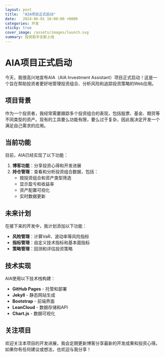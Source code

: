 ```yaml
---
layout: post
title:  "AIA项目正式启动"
date:   2024-06-01 10:00:00 +0800
categories: 开发
sticky: true
cover_image: /assets/images/launch.svg
summary: 投资助手全新上线
---
```


# AIA项目正式启动

今天，我很高兴地宣布AIA（AIA Investment Assistant）项目正式启动！这是一个旨在帮助投资者更好地管理投资组合、分析风险和追踪投资策略的Web应用。

## 项目背景

作为一个投资者，我经常需要跟踪多个投资组合的表现，包括股票、基金、期货等不同类型的资产。现有的工具要么功能有限，要么过于复杂，因此我决定开发一个满足自己需求的应用。

## 当前功能

目前，AIA已经实现了以下功能：

1. **博客功能**：分享投资心得和开发进展
2. **持仓管理**：查看和分析投资组合数据，包括：
   - 按投资组合和资产类型筛选
   - 显示盈亏和收益率
   - 资产配置可视化
   - 实时数据更新

## 未来计划

在接下来的开发中，我计划添加以下功能：

- **风险管理**：计算VaR、波动率等风险指标
- **指标管理**：自定义技术指标和基本面指标
- **策略管理**：回测和评估投资策略

## 技术实现

AIA使用以下技术栈构建：

- **GitHub Pages** - 托管和部署
- **Jekyll** - 静态网站生成
- **Bootstrap** - 前端界面
- **LeanCloud** - 数据存储和API
- **Chart.js** - 数据可视化

## 关注项目

欢迎关注本项目的开发进展，我会定期更新博客分享最新的开发成果和投资心得。如果你有任何建议或想法，也欢迎与我分享！ 